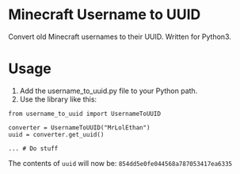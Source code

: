 # Minecraft Username to UUID
Convert old Minecraft usernames to their UUID. Written for Python3.

# Usage
1. Add the username_to_uuid.py file to your Python path.
2. Use the library like this:
```
from username_to_uuid import UsernameToUUID

converter = UsernameToUUID("MrLolEthan")
uuid = converter.get_uuid()

... # Do stuff
```
The contents of `uuid` will now be:
`854dd5e0fe044568a787053417ea6335`

